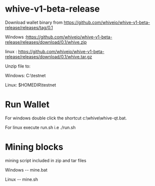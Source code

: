 # whive-v1-beta-release

Download wallet binary from https://github.com/whiveio/whive-v1-beta-release/releases/tag/0.1

Windows :https://github.com/whiveio/whive-v1-beta-release/releases/download/0.1/whive.zip

linux : https://github.com/whiveio/whive-v1-beta-release/releases/download/0.1/whive.tar.gz

Unzip file to:

Windows: C:\testnet

Linux: $HOMEDIR\testnet

# Run Wallet

For windows double click the shortcut c:\whive\whive-qt.bat.

For linux execute run.sh i.e ./run.sh

# Mining blocks

mining script included in zip and tar files

Windows -- mine.bat

Linux -- mine.sh
